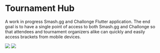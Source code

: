 # Tournament Hub
A work in progress Smash.gg and Challonge Flutter application. The end goal is to have a single point of access to both Smash.gg and Challonge so that attendees and tournament organizers alike can quickly and easily access brackets from mobile devices.

![](https://i.imgur.com/ncUE8uE.png)
![](https://i.imgur.com/fouOJdq.png)